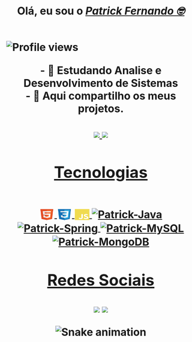  <h1 align="center">Olá, eu sou o <a href="https://www.linkedin.com/in/patrickferbrito/"><i>Patrick Fernando 🤓</i></a><br><br>
 <p align="left"> <img src="https://komarev.com/ghpvc/?username=patrickfer&color=blue" alt="Profile views" /></p>
 - 🌱 Estudando Analise e Desenvolvimento de Sistemas 
 <br> 
 - 🧩 Aqui compartilho os meus projetos. 
 <br>
<div align="center"><br>
  <a href="https://github.com/PatrickFer">
  <img height="180em" src="https://github-readme-stats.vercel.app/api?username=PatrickFer&show_icons=true&theme=midnight-purple&include_all_commits=true&count_private=true"/>
  <img height="180em" src="https://github-readme-stats.vercel.app/api/top-langs/?username=PatrickFer&layout=compact&langs_count=7&theme=midnight-purple"/>
</div>
  
  ## Tecnologias
 
  <div style="display: inline_block"><br>
    <img align="center" alt="Patrick-HTML" height="30" width="40" src="https://raw.githubusercontent.com/devicons/devicon/master/icons/html5/html5-original.svg">
    <img align="center" alt="Patrick-CSS" height="30" width="40" src="https://raw.githubusercontent.com/devicons/devicon/master/icons/css3/css3-original.svg">
    <img align="center" alt="Patrick-Js" height="30" width="40" src="https://raw.githubusercontent.com/devicons/devicon/master/icons/javascript/javascript-plain.svg">
    <img align="center" alt="Patrick-Java" height="30" width="40" src="https://cdn.jsdelivr.net/gh/devicons/devicon/icons/java/java-original.svg" />
    <img align="center" alt="Patrick-Spring" height="30" width="40" src="https://cdn.jsdelivr.net/gh/devicons/devicon/icons/spring/spring-original-wordmark.svg" />
    <img align="center" alt="Patrick-MySQL" height="30" width="40" src="https://cdn.jsdelivr.net/gh/devicons/devicon/icons/mysql/mysql-original-wordmark.svg" />
    <img align="center" alt="Patrick-MongoDB" height="30" width="40" src="https://cdn.jsdelivr.net/gh/devicons/devicon/icons/mongodb/mongodb-original-wordmark.svg" />
          
  </div>
  
  ## Redes Sociais
  
  <div> 
  <a href = "mailto:patrickferdev@gmail.com"><img src="https://img.shields.io/badge/-Gmail-%23333?style=for-the-badge&logo=gmail&logoColor=white" target="_blank"></a>
  <a href="https://www.linkedin.com/in/patrickferbrito" target="_blank"><img src="https://img.shields.io/badge/-LinkedIn-%230077B5?style=for-the-badge&logo=linkedin&logoColor=white" target="_blank"></a>
    
 
 
</div>
  
  <div align="center">
  
  ![Snake animation](https://github.com/danielbped/danielbped/blob/output/github-contribution-grid-snake.svg)
  
</div>

<div align="center">
